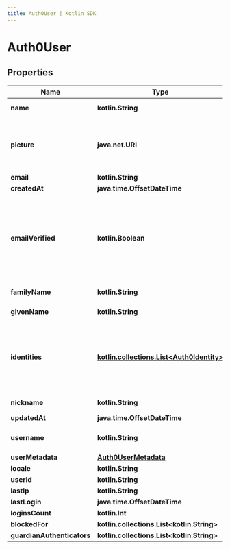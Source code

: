 ```yaml
---
title: Auth0User | Kotlin SDK
---
```




# Auth0User

## Properties
Name | Type | Description | Notes
------------ | ------------- | ------------- | -------------
**name** | **kotlin.String** |  User&#39;s full name. |  [optional]
**picture** | **java.net.URI** | mapped from picture.URL pointing to the user&#39;s profile picture.  |  [optional]
**email** | **kotlin.String** |  |  [optional]
**createdAt** | **java.time.OffsetDateTime** |  |  [optional]
**emailVerified** | **kotlin.Boolean** | Indicates whether the user has verified their email address. Mapped from email_verified -&gt; emailVerified. |  [optional]
**familyName** | **kotlin.String** | User&#39;s family name. |  [optional]
**givenName** | **kotlin.String** | User&#39;s given name.  |  [optional]
**identities** | [**kotlin.collections.List&lt;Auth0Identity&gt;**](Auth0Identity) | Contains info retrieved from the identity provider with which the user originally authenticates. |  [optional]
**nickname** | **kotlin.String** | User&#39;s nickname.  |  [optional]
**updatedAt** | **java.time.OffsetDateTime** |  |  [optional]
**username** | **kotlin.String** |  (unique) User&#39;s username.   |  [optional]
**userMetadata** | [**Auth0UserMetadata**](Auth0UserMetadata) |  |  [optional]
**locale** | **kotlin.String** |  |  [optional]
**userId** | **kotlin.String** |  |  [optional]
**lastIp** | **kotlin.String** |  |  [optional]
**lastLogin** | **java.time.OffsetDateTime** |  |  [optional]
**loginsCount** | **kotlin.Int** |  |  [optional]
**blockedFor** | **kotlin.collections.List&lt;kotlin.String&gt;** |  |  [optional]
**guardianAuthenticators** | **kotlin.collections.List&lt;kotlin.String&gt;** |  |  [optional]




